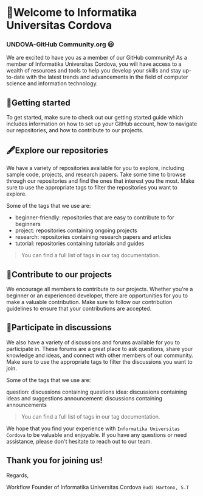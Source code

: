 # 	:wave:Welcome to Informatika Universitas Cordova 
### UNDOVA-GitHub Community.org :smiley:
We are excited to have you as a member of our GitHub community! As a member of Informatika Universitas Cordova, you will have access to a wealth of resources and tools to help you develop your skills and stay up-to-date with the latest trends and advancements in the field of computer science and information technology.

## :memo:Getting started
To get started, make sure to check out our getting started guide which includes information on how to set up your GitHub account, how to navigate our repositories, and how to contribute to our projects.

## :fountain_pen:Explore our repositories
We have a variety of repositories available for you to explore, including sample code, projects, and research papers. Take some time to browse through our repositories and find the ones that interest you the most. Make sure to use the appropriate tags to filter the repositories you want to explore.

Some of the tags that we use are:
- beginner-friendly: repositories that are easy to contribute to for beginners
- project: repositories containing ongoing projects
- research: repositories containing research papers and articles
- tutorial: repositories containing tutorials and guides
>You can find a full list of tags in our tag documentation.

## :triangular_ruler:Contribute to our projects
We encourage all members to contribute to our projects. Whether you're a beginner or an experienced developer, there are opportunities for you to make a valuable contribution. Make sure to follow our contribution guidelines to ensure that your contributions are accepted.

## 	:calling:Participate in discussions
We also have a variety of discussions and forums available for you to participate in. These forums are a great place to ask questions, share your knowledge and ideas, and connect with other members of our community. Make sure to use the appropriate tags to filter the discussions you want to join.

Some of the tags that we use are:

question: discussions containing questions
idea: discussions containing ideas and suggestions
announcement: discussions containing announcements
>You can find a full list of tags in our tag documentation.

We hope that you find your experience with `Informatika Universitas Cordova` to be valuable and enjoyable. If you have any questions or need assistance, please don't hesitate to reach out to our team.

Thank you for joining us!
---
Regards,

Workflow Founder of Informatika Universitas Cordova
``Budi Hartono, S.T``
